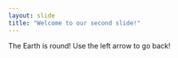 ```yaml
---
layout: slide
title: "Welcome to our second slide!"
---
```

The Earth is round!
Use the left arrow to go back!
